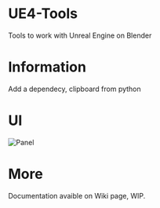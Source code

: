 # UE4-Tools
Tools to work with Unreal Engine on Blender

# Information
Add a dependecy, clipboard from python

# UI

![Panel](https://github.com/stilobique/UE4-Tools/wiki/Ressources/Pannel.jpg)

# More
Documentation avaible on Wiki page, WIP.